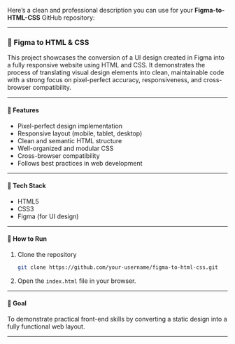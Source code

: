 Here’s a clean and professional description you can use for your **Figma-to-HTML-CSS** GitHub repository:

---

### 📁 Figma to HTML & CSS

This project showcases the conversion of a UI design created in Figma into a fully responsive website using HTML and CSS. It demonstrates the process of translating visual design elements into clean, maintainable code with a strong focus on pixel-perfect accuracy, responsiveness, and cross-browser compatibility.

---

#### 🔧 Features
- Pixel-perfect design implementation
- Responsive layout (mobile, tablet, desktop)
- Clean and semantic HTML structure
- Well-organized and modular CSS
- Cross-browser compatibility
- Follows best practices in web development

---

#### 📌 Tech Stack
- HTML5
- CSS3
- Figma (for UI design)

---

#### 🚀 How to Run
1. Clone the repository  
   ```bash
   git clone https://github.com/your-username/figma-to-html-css.git
   ```
2. Open the `index.html` file in your browser.

---

#### 🎯 Goal
To demonstrate practical front-end skills by converting a static design into a fully functional web layout.

---

